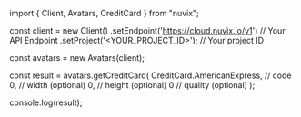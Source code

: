 import { Client, Avatars, CreditCard } from "nuvix";

const client = new Client()
    .setEndpoint('https://cloud.nuvix.io/v1') // Your API Endpoint
    .setProject('<YOUR_PROJECT_ID>'); // Your project ID

const avatars = new Avatars(client);

const result = avatars.getCreditCard(
    CreditCard.AmericanExpress, // code
    0, // width (optional)
    0, // height (optional)
    0 // quality (optional)
);

console.log(result);
